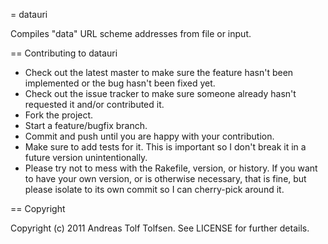 = datauri

Compiles "data" URL scheme addresses from file or input.

== Contributing to datauri
 
* Check out the latest master to make sure the feature hasn't been implemented or the bug hasn't been fixed yet.
* Check out the issue tracker to make sure someone already hasn't requested it and/or contributed it.
* Fork the project.
* Start a feature/bugfix branch.
* Commit and push until you are happy with your contribution.
* Make sure to add tests for it.  This is important so I don't break it in a future version unintentionally.
* Please try not to mess with the Rakefile, version, or history.  If you want to have your own version, or is otherwise necessary, that is fine, but please isolate to its own commit so I can cherry-pick around it.

== Copyright

Copyright (c) 2011 Andreas Tolf Tolfsen.  See LICENSE for further details.
